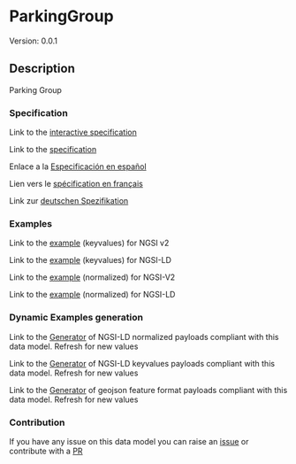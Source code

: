 # ParkingGroup
Version: 0.0.1

## Description 

Parking Group 
### Specification

Link to the [interactive specification](https://swagger.lab.fiware.org/?url=https://raw.githubusercontent.com/smart-data-models/dataModel.Parking/master/ParkingGroup/swagger.yaml)

Link to the [specification](https://github.com/smart-data-models/dataModel.Parking/blob/master/ParkingGroup/doc/spec.md)

Enlace a la [Especificación en español](https://github.com/smart-data-models/dataModel.Parking/blob/master/ParkingGroup/doc/spec_ES.md)

Lien vers le [spécification en français](https://github.com/smart-data-models/dataModel.Parking/blob/master/ParkingGroup/doc/spec_FR.md)

Link zur [deutschen Spezifikation](https://github.com/smart-data-models/dataModel.Parking/blob/master/ParkingGroup/doc/spec_DE.md)
### Examples

Link to the [example](https://github.com/smart-data-models/dataModel.Parking/blob/master/ParkingGroup/examples/example.json) (keyvalues) for NGSI v2

Link to the [example](https://github.com/smart-data-models/dataModel.Parking/blob/master/ParkingGroup/examples/example.jsonld) (keyvalues) for NGSI-LD

Link to the [example](https://github.com/smart-data-models/dataModel.Parking/blob/master/ParkingGroup/examples/example-normalized.json) (normalized) for NGSI-V2

Link to the [example](https://github.com/smart-data-models/dataModel.Parking/blob/master/ParkingGroup/examples/example-normalized.jsonld) (normalized) for NGSI-LD
### Dynamic Examples generation

Link to the [Generator](https://smartdatamodels.org/extra/ngsi-ld_generator.php?schemaUrl=https://raw.githubusercontent.com/smart-data-models/dataModel.Parking/master/ParkingGroup/schema.json&email=info@smartdatamodels.org) of NGSI-LD normalized payloads compliant with this data model. Refresh for new values

Link to the [Generator](https://smartdatamodels.org/extra/ngsi-ld_generator_keyvalues.php?schemaUrl=https://raw.githubusercontent.com/smart-data-models/dataModel.Parking/master/ParkingGroup/schema.json&email=info@smartdatamodels.org) of NGSI-LD keyvalues payloads compliant with this data model. Refresh for new values

Link to the [Generator](https://smartdatamodels.org/extra/geojson_features_generator_v1.0.php?schemaUrl=https://raw.githubusercontent.com/smart-data-models/dataModel.Parking/master/ParkingGroup/schema.json&email=info@smartdatamodels.org) of geojson feature format payloads compliant with this data model. Refresh for new values
### Contribution

 If you have any issue on this data model you can raise an [issue](https://github.com/smart-data-models/dataModel.Parking/issues)  or contribute with a [PR](https://github.com/smart-data-models/dataModel.Parking/pulls)